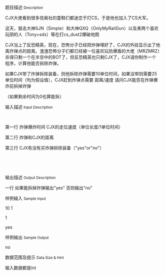 <div class="panel panel-default">
<div class="area-title">
<span>
题目描述
<small>Description</small>
</span></div>
<div class="panel-body">

<p>CJX大佬看到很多信奥社的童鞋们都迷恋于打CS，于是他也加入了CS大军。<br></p><p>这天，狙击大神SJN（Simple）和大神QXQ（OnlyMyRailGun）以及某两个喜欢玩阴的人（Tony+sds）等在打cs_dust2爆破地图</p><p>CJX当上了反恐精英，现在，恐怖分子已经把炸弹埋好了，CJX的外挂显示出了他离炸弹点的距离。渣渣恐怖分子们都已经被一位喜欢玩防爆盾的大佬（MRZMRZ）杀得只剩一个在半空中的BOT了，但反恐精英也只剩CJX了，CJX请你制作一个程序，计算他能否拆除炸弹。</p><p>如果CJX带了炸弹拆除装备，则他拆除炸弹需要10单位时间，如果没带则需要25单位时间（均为假设值），CJX赶到炸弹点需要 距离/速度 请问CJX能否在炸弹爆炸前拆掉炸弹</p><p>（如果剩余时间为0也算能拆）</p>

</div>
</div>

<div class="panel panel-default">
<div class="area-title">
<span>
输入描述
<small>Input Description</small>
</span></div>
<div class="panel-body">
<p><br></p><p>第一行 炸弹爆炸时间 CJX的走位速度（单位长度/1单位时间）</p><p>第二行 炸弹和CJX的距离</p><p>第三行 CJX有没有买炸弹拆除装备（"yes"or"no"）</p><p><br></p><p><br></p>

</div>
</div>
<div  class="panel panel-default">
<div class="area-title">
<span>
输出描述
<small>Output Description</small>
</span></div>
<div class="panel-body">

<p>一行 如果能拆掉炸弹输出&quot;yes&quot; 否则输出&quot;no&quot;</p>

</div>
</div>


<div class="panel panel-default">
<div class="area-title">
<span>
样例输入
<small>Sample Input</small>
</span></div>
<div class="panel-body">
<p>10 1</p><p>1</p><p>yes</p>

</div>
</div>

<div class="panel panel-default">
<div class="area-title">
<span>
样例输出
<small>Sample Output</small>
</span></div>
<div class="panel-body">
<p>no</p>

</div>
</div>

<div class="panel panel-default">
<div class="area-title">
<span>
数据范围及提示
<small>Data Size & Hint</small>
</span></div>
<div class="panel-body">
<p>输入数据都是int</p>
</div>
</div>